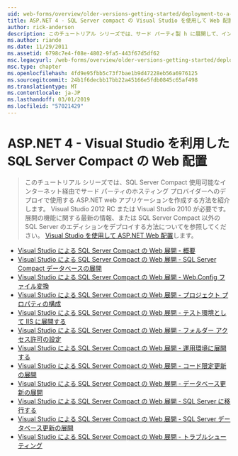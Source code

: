 ```yaml
---
uid: web-forms/overview/older-versions-getting-started/deployment-to-a-hosting-provider/index
title: ASP.NET 4 - SQL Server compact の Visual Studio を使用して Web 配置 |Microsoft Docs
author: rick-anderson
description: このチュートリアル シリーズでは、サード パーティ製 h に展開して、インターネット経由で、SQL Server Compact 使用可能なを使用する ASP.NET web アプリケーションを作成する方法を紹介しています.
ms.author: riande
ms.date: 11/29/2011
ms.assetid: 6798c7e4-f08e-4802-9fa5-443f67d5df62
msc.legacyurl: /web-forms/overview/older-versions-getting-started/deployment-to-a-hosting-provider
msc.type: chapter
ms.openlocfilehash: 4fd9e95fbb5c73f7bae1b9d47228eb56a6976125
ms.sourcegitcommit: 24b1f6decbb17bb22a45166e5fdb0845c65af498
ms.translationtype: MT
ms.contentlocale: ja-JP
ms.lasthandoff: 03/01/2019
ms.locfileid: "57021429"
---
```

<a name="aspnet-4---web-deployment-with-sql-server-compact-using-visual-studio"></a>ASP.NET 4 - Visual Studio を利用した SQL Server Compact の Web 配置
====================
> このチュートリアル シリーズでは、SQL Server Compact 使用可能なインターネット経由でサード パーティのホスティング プロバイダーへのデプロイで使用する ASP.NET web アプリケーションを作成する方法を紹介します。 Visual Studio 2012 RC または Visual Studio 2010 が必要です。 展開の機能に関する最新の情報、または SQL Server Compact 以外の SQL Server のエディションをデプロイする方法についてを参照してください。 [Visual Studio を使用して ASP.NET Web 配置](../../deployment/visual-studio-web-deployment/introduction.md)します。


- [Visual Studio による SQL Server Compact の Web 展開 - 概要](deployment-to-a-hosting-provider-introduction-1-of-12.md)
- [Visual Studio による SQL Server Compact の Web 展開 - SQL Server Compact データベースの展開](deployment-to-a-hosting-provider-deploying-sql-server-compact-databases-2-of-12.md)
- [Visual Studio による SQL Server Compact の Web 展開 - Web.Config ファイル変換](deployment-to-a-hosting-provider-web-config-file-transformations-3-of-12.md)
- [Visual Studio による SQL Server Compact の Web 展開 - プロジェクト プロパティの構成](deployment-to-a-hosting-provider-configuring-project-properties-4-of-12.md)
- [Visual Studio による SQL Server Compact の Web 展開 - テスト環境として IIS に展開する](deployment-to-a-hosting-provider-deploying-to-iis-as-a-test-environment-5-of-12.md)
- [Visual Studio による SQL Server Compact の Web 展開 - フォルダー アクセス許可の設定](deployment-to-a-hosting-provider-setting-folder-permissions-6-of-12.md)
- [Visual Studio による SQL Server Compact の Web 展開 - 運用環境に展開する](deployment-to-a-hosting-provider-deploying-to-the-production-environment-7-of-12.md)
- [Visual Studio による SQL Server Compact の Web 展開 - コード限定更新の展開](deployment-to-a-hosting-provider-deploying-a-code-only-update-8-of-12.md)
- [Visual Studio による SQL Server Compact の Web 展開 - データベース更新の展開](deployment-to-a-hosting-provider-deploying-a-database-update-9-of-12.md)
- [Visual Studio による SQL Server Compact の Web 展開 - SQL Server に移行する](deployment-to-a-hosting-provider-migrating-to-sql-server-10-of-12.md)
- [Visual Studio による SQL Server Compact の Web 展開 - SQL Server データベース更新の展開](deployment-to-a-hosting-provider-deploying-a-sql-server-database-update-11-of-12.md)
- [Visual Studio による SQL Server Compact の Web 展開 - トラブルシューティング](deployment-to-a-hosting-provider-creating-and-installing-deployment-packages-12-of-12.md)

